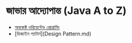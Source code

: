 # জাভার আদ্যোপান্ত (Java A to Z)

* [অবজেক্ট ওরিয়েন্টেড প্রোগ্রামিং](OOP.md)
* [ডিজাইন প্যাটার্ন](Design Pattern.md)